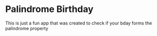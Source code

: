 # Palindrome Birthday

This is just a fun app that was created to check if your bday forms the palindrome property
 
